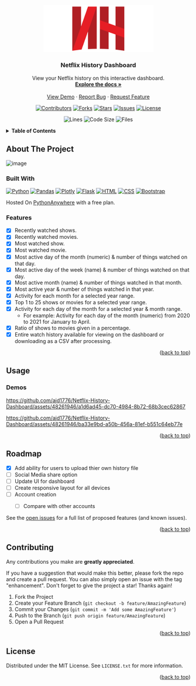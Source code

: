 <a id="readme-top"></a>

<!-- PROJECT LOGO -->
<br />
<div align="center">
  <a href="https://github.com/ajd1776/Netflix-History-Dashboard">
    <img src="./static/img/logo.png" alt="Logo" width="300">
  </a>

<h3 align="center">Netflix History Dashboard</h3>

  <p align="center">
    View your Netflix history on this interactive dashboard.
    <br />
    <a href="https://github.com/ajd1776/Netflix-History-Dashboard"><strong>Explore the docs »</strong></a>
    <br />
    <br />
    <a href="#Demos">View Demo</a>
    ·
    <a href="https://github.com/ajd1776/Netflix-History-Dashboard/issues">Report Bug</a>
    ·
    <a href="https://github.com/ajd1776/Netflix-History-Dashboard/issues">Request Feature</a>
  </p>
</div>


<!-- PROJECT SHIELDS -->
<p align="center"> 
   <a href="https://github.com/ajd1776/Netflix-History-Dashboard/graphs/contributors">
       <img alt="Contributors" src="https://img.shields.io/github/contributors/ajd1776/Netflix-History-Dashboard.svg?style=for-the-badge"></a>
   <a href="https://github.com/ajd1776/Netflix-History-Dashboard/network/members">
       <img alt="Forks" src="https://img.shields.io/github/forks/ajd1776/Netflix-History-Dashboard.svg?style=for-the-badge"></a>
   <a href="https://github.com/ajd1776/Netflix-History-Dashboard/stargazers">
       <img alt="Stars" src="https://img.shields.io/github/stars/ajd1776/Netflix-History-Dashboard.svg?style=for-the-badge"></a>
   <a href="https://github.com/ajd1776/Netflix-History-Dashboard/issues">
       <img alt="Issues" src="https://img.shields.io/github/issues/ajd1776/Netflix-History-Dashboard.svg?style=for-the-badge"></a>
   <a href="./LICENSE.txt">
       <img alt="License" src="https://img.shields.io/github/license/ajd1776/Netflix-History-Dashboard.svg?style=for-the-badge"></a>
</p>

<p align="center">
  <img alt="Lines" src="https://img.shields.io/tokei/lines/github/ajd1776/Netflix-History-Dashboard?style=flat-square"></a>
  <img alt="Code Size" src="https://img.shields.io/github/languages/code-size/ajd1776/Netflix-History-Dashboard?style=flat-square"></a>
  <img alt="Files" src="https://img.shields.io/github/directory-file-count/ajd1776/Netflix-History-Dashboard?style=flat-square"></a>
</p>


<!-- TABLE OF CONTENTS -->
<details>
  <summary><b>Table of Contents</b></summary>
  <ol>
    <li>
      <a href="#about-the-project">About The Project</a>
      <ul>
        <li><a href="#built-with">Built With</a></li>
        <li><a href="#features">Features</a></li>
      </ul>
    </li>
    <li><a href="#usage">Usage</a></li>
    <li><a href="#roadmap">Roadmap</a></li>
    <li><a href="#contributing">Contributing</a></li>
    <li><a href="#license">License</a></li>
  </ol>
</details>


<!-- ABOUT THE PROJECT -->
## About The Project
![image](https://github.com/ajd1776/Netflix-History-Dashboard/assets/48261946/9a1574d3-de84-4caf-923a-ee09e52df5a0)

### Built With
<a href="https://www.python.org/">
    <img alt="Python" src="https://img.shields.io/badge/Python-FFD43B?style=for-the-badge&logo=Python"></a>
<a href="https://pandas.pydata.org">
    <img alt="Pandas" src="https://img.shields.io/badge/Pandas-150458?style=for-the-badge&logo=Pandas"></a>
<a href="https://plotly.com/">
    <img alt="Plotly" src="https://img.shields.io/badge/Plotly-3F4F75?style=for-the-badge&logo=Plotly"></a>
<a href="https://flask.palletsprojects.com/en/2.3.x/">
    <img alt="Flask" src="https://img.shields.io/badge/Flask-000000?style=for-the-badge&logo=Flask"></a>
<a href="https://developer.mozilla.org/en-US/docs/Web/HTML">
    <img alt="HTML" src="https://img.shields.io/badge/HTML-E34F26?style=for-the-badge&logo=HTML5&logoColor=white"></a>
<a href="https://developer.mozilla.org/en-US/docs/Web/CSS">
    <img alt="CSS" src="https://img.shields.io/badge/CSS-1572B6?style=for-the-badge&logo=CSS3"></a>
<a href="https://getbootstrap.com/">
    <img alt="Bootstrap" src="https://img.shields.io/badge/Bootstrap-7952B3?style=for-the-badge&logo=Bootstrap&logoColor=white"></a>

Hosted On [PythonAnywhere](https://www.pythonanywhere.com) with a free plan.

### Features
- [x] Recently watched shows.
- [x] Recently watched movies.
- [x] Most watched show.
- [x] Most watched movie.
- [x] Most active day of the month (numeric) & number of things watched on that day.
- [x] Most active day of the week (name) & number of things watched on that day.
- [x] Most active month (name) & number of things watched in that month.
- [x] Most active year & number of things watched in that year.
- [x] Activity for each month for a selected year range.
- [x] Top 1 to 25 shows or movies for a selected year range.
- [x] Activity for each day of the month for a selected year & month range.
  -  For example: Activity for each day of the month (numeric) from 2020 to 2021 for January to April.
- [x] Ratio of shows to movies given in a percentage.
- [x] Entire watch history available for viewing on the dashboard or downloading as a CSV after processing. 

<p align="right">(<a href="#readme-top">back to top</a>)</p>


<!-- USAGE EXAMPLES -->
## Usage

### Demos

https://github.com/ajd1776/Netflix-History-Dashboard/assets/48261946/a1d6ad45-dc70-4984-8b72-68b3cec62867


https://github.com/ajd1776/Netflix-History-Dashboard/assets/48261946/ba33e9bd-a50b-456a-81ef-b551c64eb77e

<p align="right">(<a href="#readme-top">back to top</a>)</p>


<!-- ROADMAP -->
## Roadmap

- [x] Add ability for users to upload thier own history file
- [ ] Social Media share option
- [ ] Update UI for dashboard
- [ ] Create responsive layout for all devices
- [ ] Account creation
  - [ ] Compare with other accounts  


See the [open issues](https://github.com/github_username/repo_name/issues) for a full list of proposed features (and known issues).

<p align="right">(<a href="#readme-top">back to top</a>)</p>


<!-- CONTRIBUTING -->
## Contributing
Any contributions you make are **greatly appreciated**.

If you have a suggestion that would make this better, please fork the repo and create a pull request. You can also simply open an issue with the tag "enhancement".
Don't forget to give the project a star! Thanks again!

1. Fork the Project
2. Create your Feature Branch (`git checkout -b feature/AmazingFeature`)
3. Commit your Changes (`git commit -m 'Add some AmazingFeature'`)
4. Push to the Branch (`git push origin feature/AmazingFeature`)
5. Open a Pull Request

<p align="right">(<a href="#readme-top">back to top</a>)</p>


<!-- LICENSE -->
## License

Distributed under the MIT License. See `LICENSE.txt` for more information.

<p align="right">(<a href="#readme-top">back to top</a>)</p>


[product-screenshot]: (https://github.com/ajd1776/Netflix-History-Dashboard/assets/48261946/9a1574d3-de84-4caf-923a-ee09e52df5a0)

